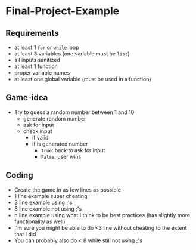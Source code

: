 # Final-Project-Example

## Requirements
- at least 1 `for` or `while` loop
- at least 3 variables (one variable must be `list`)
- all inputs sanitized
- at least 1 function
- proper variable names
- at least one global variable (must be used in a function)

## Game-idea
- Try to guess a random number between 1 and 10
    - generate random number
    - ask for input
    - check input
        - if valid
        - if is generated number
            - `True`: back to ask for input
            - `False`: user wins

## Coding
- Create the game in as few lines as possible
- 1 line example super cheating
- 3 line example using ;'s
- 8 line example not using ;'s
- n line example using what I think to be best practices (has slightly more functionality as well)
- I'm sure you might be able to do <3 line without cheating to the extent that I did
- You can probably also do < 8 while still not using ;'s
